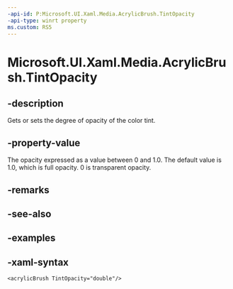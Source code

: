 ```yaml
---
-api-id: P:Microsoft.UI.Xaml.Media.AcrylicBrush.TintOpacity
-api-type: winrt property
ms.custom: RS5
---
```

<!-- Property syntax.
public double TintOpacity { get;  set; }
-->

# Microsoft.UI.Xaml.Media.AcrylicBrush.TintOpacity


## -description

Gets or sets the degree of opacity of the color tint.


## -property-value

The opacity expressed as a value between 0 and 1.0. The default value is 1.0, which is full opacity. 0 is transparent opacity.


## -remarks


## -see-also


## -examples


## -xaml-syntax

```xaml
<acrylicBrush TintOpacity="double"/>
```


